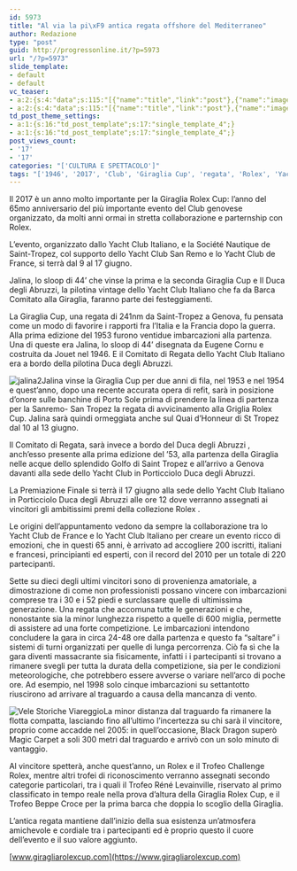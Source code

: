 ```yaml
---
id: 5973
title: "Al via la pi\xF9 antica regata offshore del Mediterraneo"
author: Redazione
type: "post"
guid: http://progressonline.it/?p=5973
url: "/?p=5973"
slide_template:
- default
- default
vc_teaser:
- a:2:{s:4:"data";s:115:"[{"name":"title","link":"post"},{"name":"image","image":"featured","link":"none"},{"name":"text","mode":"excerpt"}]";s:7:"bgcolor";s:0:"";}
- a:2:{s:4:"data";s:115:"[{"name":"title","link":"post"},{"name":"image","image":"featured","link":"none"},{"name":"text","mode":"excerpt"}]";s:7:"bgcolor";s:0:"";}
td_post_theme_settings:
- a:1:{s:16:"td_post_template";s:17:"single_template_4";}
- a:1:{s:16:"td_post_template";s:17:"single_template_4";}
post_views_count:
- '17'
- '17'
categories: "['CULTURA E SPETTACOLO']"
tags: "['1946', '2017', 'Club', 'Giraglia Cup', 'regata', 'Rolex', 'Yacht']"
---
```


Il 2017 è un anno molto importante per la Giraglia Rolex Cup: l’anno del 65mo anniversario del più importante evento del Club genovese organizzato, da molti anni ormai in stretta collaborazione e parternship con Rolex.

L’evento, organizzato dallo Yacht Club Italiano, e la Société Nautique de Saint-Tropez, col supporto dello Yacht Club San Remo e lo Yacht Club de France, si terrà dal 9 al 17 giugno.

Jalina, lo sloop di 44’ che vinse la prima e la seconda Giraglia Cup e Il Duca degli Abruzzi, la pilotina vintage dello Yacht Club Italiano che fa da Barca Comitato alla Giraglia, faranno parte dei festeggiamenti.

La Giraglia Cup, una regata di 241nm da Saint-Tropez a Genova, fu pensata come un modo di favorire i rapporti fra l’Italia e la Francia dopo la guerra. Alla prima edizione del 1953 furono ventidue imbarcazioni alla partenza. Una di queste era Jalina, lo sloop di 44’ disegnata da Eugene Cornu e costruita da Jouet nel 1946. E il Comitato di Regata dello Yacht Club Italiano era a bordo della pilotina Duca degli Abruzzi.

![jalina2](https://progressonline.it/wp-content/uploads/2017/06/jalina2-218x300.jpg)Jalina vinse la Giraglia Cup per due anni di fila, nel 1953 e nel 1954 e quest’anno, dopo una recente accurata opera di refit, sarà in posizione d’onore sulle banchine di Porto Sole prima di prendere la linea di partenza per la Sanremo- San Tropez la regata di avvicinamento alla Griglia Rolex Cup. Jalina sarà quindi ormeggiata anche sul Quai d’Honneur di St Tropez dal 10 al 13 giugno.

Il Comitato di Regata, sarà invece a bordo del Duca degli Abruzzi , anch’esso presente alla prima edizione del ’53, alla partenza della Giraglia nelle acque dello splendido Golfo di Saint Tropez e all’arrivo a Genova davanti alla sede dello Yacht Club in Porticciolo Duca degli Abruzzi.

La Premiazione Finale si terrà il 17 giugno alla sede dello Yacht Club Italiano in Porticciolo Duca degli Abruzzi alle ore 12 dove verranno assegnati ai vincitori gli ambitissimi premi della collezione Rolex .

Le origini dell’appuntamento vedono da sempre la collaborazione tra lo Yacht Club de France e lo Yacht Club Italiano per creare un evento ricco di emozioni, che in questi 65 anni, è arrivato ad accogliere 200 iscritti, italiani e francesi, principianti ed esperti, con il record del 2010 per un totale di 220 partecipanti.

Sette su dieci degli ultimi vincitori sono di provenienza amatoriale, a dimostrazione di come non professionisti possano vincere con imbarcazioni comprese tra i 30 e i 52 piedi e surclassare quelle di ultimissima generazione. Una regata che accomuna tutte le generazioni e che, nonostante sia la minor lunghezza rispetto a quelle di 600 miglia, permette di assistere ad una forte competizione. Le imbarcazioni intendono concludere la gara in circa 24-48 ore dalla partenza e questo fa “saltare” i sistemi di turni organizzati per quelle di lunga percorrenza. Ciò fa sì che la gara diventi massacrante sia fisicamente, infatti i i partecipanti si trovano a rimanere svegli per tutta la durata della competizione, sia per le condizioni meteorologiche, che potrebbero essere avverse o variare nell’arco di poche ore. Ad esempio, nel 1998 solo cinque imbarcazioni su settantotto riuscirono ad arrivare al traguardo a causa della mancanza di vento.

![Vele Storiche Viareggio](https://progressonline.it/wp-content/uploads/2017/06/VI-Raduno-VSV-flotta-Epoca-e-Classiche-in-pp-Jalina-6793-300x200.jpg)La minor distanza dal traguardo fa rimanere la flotta compatta, lasciando fino all’ultimo l’incertezza su chi sarà il vincitore, proprio come accadde nel 2005: in quell’occasione, Black Dragon superò Magic Carpet a soli 300 metri dal traguardo e arrivò con un solo minuto di vantaggio.

Al vincitore spetterà, anche quest’anno, un Rolex e il Trofeo Challenge Rolex, mentre altri trofei di riconoscimento verranno assegnati secondo categorie particolari, tra i quali il Trofeo Réné Levainville, riservato al primo classificato in tempo reale nella prova d’altura della Giraglia Rolex Cup, e il Trofeo Beppe Croce per la prima barca che doppia lo scoglio della Giraglia.

L’antica regata mantiene dall’inizio della sua esistenza un’atmosfera amichevole e cordiale tra i partecipanti ed è proprio questo il cuore dell’evento e il suo valore aggiunto.

[www.giragliarolexcup.com](https://www.giragliarolexcup.com)